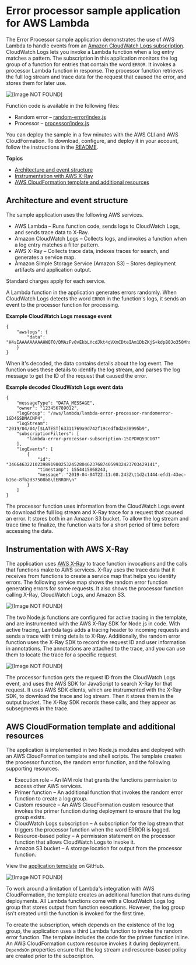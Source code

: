 # Error processor sample application for AWS Lambda<a name="samples-errorprocessor"></a>

The Error Processor sample application demonstrates the use of AWS Lambda to handle events from an [Amazon CloudWatch Logs subscription](services-cloudwatchlogs.md)\. CloudWatch Logs lets you invoke a Lambda function when a log entry matches a pattern\. The subscription in this application monitors the log group of a function for entries that contain the word `ERROR`\. It invokes a processor Lambda function in response\. The processor function retrieves the full log stream and trace data for the request that caused the error, and stores them for later use\.

![\[Image NOT FOUND\]](http://docs.aws.amazon.com/lambda/latest/dg/images/sample-errorprocessor.png)

Function code is available in the following files:
+ Random error – [random\-error/index\.js](https://github.com/awsdocs/aws-lambda-developer-guide/blob/master/sample-apps/error-processor/random-error/index.js)
+ Processor – [processor/index\.js](https://github.com/awsdocs/aws-lambda-developer-guide/blob/master/sample-apps/error-processor/processor/index.js)

You can deploy the sample in a few minutes with the AWS CLI and AWS CloudFormation\. To download, configure, and deploy it in your account, follow the instructions in the [README](https://github.com/awsdocs/aws-lambda-developer-guide/tree/main/sample-apps/error-processor)\.

**Topics**
+ [Architecture and event structure](#sample-errorprocessor-architecture)
+ [Instrumentation with AWS X\-Ray](#sample-errorprocessor-instrumentation)
+ [AWS CloudFormation template and additional resources](#sample-errorprocessor-template)

## Architecture and event structure<a name="sample-errorprocessor-architecture"></a>

The sample application uses the following AWS services\.
+ AWS Lambda – Runs function code, sends logs to CloudWatch Logs, and sends trace data to X\-Ray\.
+ Amazon CloudWatch Logs – Collects logs, and invokes a function when a log entry matches a filter pattern\.
+ AWS X\-Ray – Collects trace data, indexes traces for search, and generates a service map\.
+ Amazon Simple Storage Service \(Amazon S3\) – Stores deployment artifacts and application output\.

Standard charges apply for each service\.

A Lambda function in the application generates errors randomly\. When CloudWatch Logs detects the word `ERROR` in the function's logs, it sends an event to the processor function for processing\.

**Example CloudWatch Logs message event**  

```
{
    "awslogs": {
        "data": "H4sIAAAAAAAAAHWQT0/DMAzFv0vEkbLYcdJkt4qVXmCDteIAm1DbZKjS+kdpB0Jo350MhsQFyVLsZ+unl/fJWjeO5asrPgbH5..."
    }
}
```

When it's decoded, the data contains details about the log event\. The function uses these details to identify the log stream, and parses the log message to get the ID of the request that caused the error\.

**Example decoded CloudWatch Logs event data**  

```
{
    "messageType": "DATA_MESSAGE",
    "owner": "123456789012",
    "logGroup": "/aws/lambda/lambda-error-processor-randomerror-1GD4SSDNACNP4",
    "logStream": "2019/04/04/[$LATEST]63311769a9d742f19cedf8d2e38995b9",
    "subscriptionFilters": [
        "lambda-error-processor-subscription-15OPDVQ59CG07"
    ],
    "logEvents": [
        {
            "id": "34664632210239891980253245280462376874059932423703429141",
            "timestamp": 1554415868243,
            "message": "2019-04-04T22:11:08.243Z\t1d2c1444-efd1-43ec-b16e-8fb2d37508b8\tERROR\n"
        }
    ]
}
```

The processor function uses information from the CloudWatch Logs event to download the full log stream and X\-Ray trace for a request that caused an error\. It stores both in an Amazon S3 bucket\. To allow the log stream and trace time to finalize, the function waits for a short period of time before accessing the data\.

## Instrumentation with AWS X\-Ray<a name="sample-errorprocessor-instrumentation"></a>

The application uses [AWS X\-Ray](services-xray.md) to trace function invocations and the calls that functions make to AWS services\. X\-Ray uses the trace data that it receives from functions to create a service map that helps you identify errors\. The following service map shows the random error function generating errors for some requests\. It also shows the processor function calling X\-Ray, CloudWatch Logs, and Amazon S3\.

![\[Image NOT FOUND\]](http://docs.aws.amazon.com/lambda/latest/dg/images/sample-errorprocessor-servicemap.png)

The two Node\.js functions are configured for active tracing in the template, and are instrumented with the AWS X\-Ray SDK for Node\.js in code\. With active tracing, Lambda tags adds a tracing header to incoming requests and sends a trace with timing details to X\-Ray\. Additionally, the random error function uses the X\-Ray SDK to record the request ID and user information in annotations\. The annotations are attached to the trace, and you can use them to locate the trace for a specific request\.

![\[Image NOT FOUND\]](http://docs.aws.amazon.com/lambda/latest/dg/images/sample-errorprocessor-trace.png)

The processor function gets the request ID from the CloudWatch Logs event, and uses the AWS SDK for JavaScript to search X\-Ray for that request\. It uses AWS SDK clients, which are instrumented with the X\-Ray SDK, to download the trace and log stream\. Then it stores them in the output bucket\. The X\-Ray SDK records these calls, and they appear as subsegments in the trace\.

## AWS CloudFormation template and additional resources<a name="sample-errorprocessor-template"></a>

The application is implemented in two Node\.js modules and deployed with an AWS CloudFormation template and shell scripts\. The template creates the processor function, the random error function, and the following supporting resources\.
+ Execution role – An IAM role that grants the functions permission to access other AWS services\.
+ Primer function – An additional function that invokes the random error function to create a log group\.
+ Custom resource – An AWS CloudFormation custom resource that invokes the primer function during deployment to ensure that the log group exists\.
+ CloudWatch Logs subscription – A subscription for the log stream that triggers the processor function when the word ERROR is logged\.
+ Resource\-based policy – A permission statement on the processor function that allows CloudWatch Logs to invoke it\.
+ Amazon S3 bucket – A storage location for output from the processor function\.

View the [application template](https://github.com/awsdocs/aws-lambda-developer-guide/blob/master/sample-apps/error-processor/template.yml) on GitHub\.

![\[Image NOT FOUND\]](http://docs.aws.amazon.com/lambda/latest/dg/images/sample-errorprocessor-stack.png)

To work around a limitation of Lambda's integration with AWS CloudFormation, the template creates an additional function that runs during deployments\. All Lambda functions come with a CloudWatch Logs log group that stores output from function executions\. However, the log group isn't created until the function is invoked for the first time\.

To create the subscription, which depends on the existence of the log group, the application uses a third Lambda function to invoke the random error function\. The template includes the code for the primer function inline\. An AWS CloudFormation custom resource invokes it during deployment\. `DependsOn` properties ensure that the log stream and resource\-based policy are created prior to the subscription\.